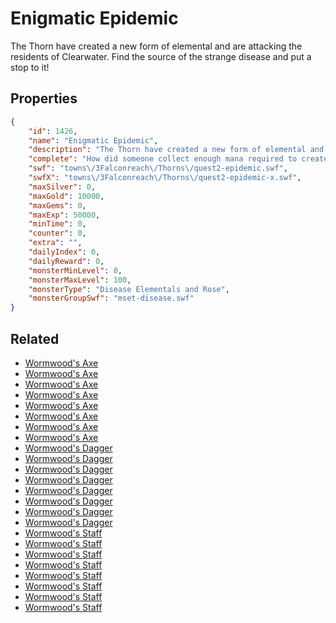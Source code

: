 # Enigmatic Epidemic

The Thorn have created a new form of elemental and are attacking the residents of Clearwater. Find the source of the strange disease and put a stop to it!

## Properties

```json
{
    "id": 1426,
    "name": "Enigmatic Epidemic",
    "description": "The Thorn have created a new form of elemental and are attacking the residents of Clearwater. Find the source of the strange disease and put a stop to it!",
    "complete": "How did someone collect enough mana required to create a new elemental?",
    "swf": "towns\/3Falconreach\/Thorns\/quest2-epidemic.swf",
    "swfX": "towns\/3Falconreach\/Thorns\/quest2-epidemic-x.swf",
    "maxSilver": 0,
    "maxGold": 10000,
    "maxGems": 0,
    "maxExp": 50000,
    "minTime": 0,
    "counter": 0,
    "extra": "",
    "dailyIndex": 0,
    "dailyReward": 0,
    "monsterMinLevel": 0,
    "monsterMaxLevel": 100,
    "monsterType": "Disease Elementals and Rose",
    "monsterGroupSwf": "mset-disease.swf"
}
```

## Related

- [Wormwood's Axe](../items/17163-wormwood-s-axe.md)
- [Wormwood's Axe](../items/17164-wormwood-s-axe.md)
- [Wormwood's Axe](../items/17165-wormwood-s-axe.md)
- [Wormwood's Axe](../items/17166-wormwood-s-axe.md)
- [Wormwood's Axe](../items/17167-wormwood-s-axe.md)
- [Wormwood's Axe](../items/17168-wormwood-s-axe.md)
- [Wormwood's Axe](../items/17169-wormwood-s-axe.md)
- [Wormwood's Axe](../items/17170-wormwood-s-axe.md)
- [Wormwood's Dagger](../items/17171-wormwood-s-dagger.md)
- [Wormwood's Dagger](../items/17172-wormwood-s-dagger.md)
- [Wormwood's Dagger](../items/17173-wormwood-s-dagger.md)
- [Wormwood's Dagger](../items/17174-wormwood-s-dagger.md)
- [Wormwood's Dagger](../items/17175-wormwood-s-dagger.md)
- [Wormwood's Dagger](../items/17176-wormwood-s-dagger.md)
- [Wormwood's Dagger](../items/17177-wormwood-s-dagger.md)
- [Wormwood's Dagger](../items/17178-wormwood-s-dagger.md)
- [Wormwood's Staff](../items/17179-wormwood-s-staff.md)
- [Wormwood's Staff](../items/17180-wormwood-s-staff.md)
- [Wormwood's Staff](../items/17181-wormwood-s-staff.md)
- [Wormwood's Staff](../items/17182-wormwood-s-staff.md)
- [Wormwood's Staff](../items/17183-wormwood-s-staff.md)
- [Wormwood's Staff](../items/17184-wormwood-s-staff.md)
- [Wormwood's Staff](../items/17185-wormwood-s-staff.md)
- [Wormwood's Staff](../items/17186-wormwood-s-staff.md)

